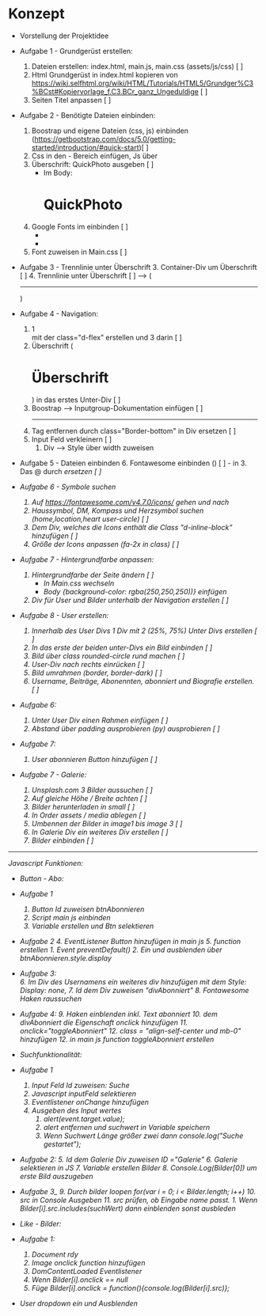# Konzept

- Vorstellung der Projektidee

- Aufgabe 1 - Grundgerüst erstellen:
    1. Dateien erstellen: index.html, main.js, main.css (assets/js/css) [ ]
    2. Html Grundgerüst in index.html kopieren von https://wiki.selfhtml.org/wiki/HTML/Tutorials/HTML5/Grundger%C3%BCst#Kopiervorlage_f.C3.BCr_ganz_Ungeduldige [ ]
    3. Seiten Titel anpassen [ ]

- Aufgabe 2 - Benötigte Dateien einbinden:
    1. Boostrap und eigene Dateien (css, js) einbinden (https://getbootstrap.com/docs/5.0/getting-started/introduction/#quick-start)[ ]
    2. Css in den <Head> - Bereich einfügen, Js über </body>
    2. Überschrift: QuickPhoto ausgeben [ ]
        - Im Body: <h1>QuickPhoto</h1>
    3. Google Fonts im <Head> einbinden [ ]
        - <link rel="preconnect" href="https://fonts.gstatic.com">
        - <link rel="stylesheet" href="https://fonts.googleapis.com/css2?family=Akaya+Telivigala&display=swap">   
    4. Font zuweisen in Main.css [ ]

- Aufgabe 3 - Trennlinie unter Überschrift
    3. Container-Div um Überschrift [ ]
    4. Trennlinie unter Überschrift [ ] --> (<Hr />)

- Aufgabe 4 - Navigation:
    1. 1 <Div> mit der class="d-flex" erstellen und 3 <Divs> darin [ ]
    2. Überschrift (<h1>Überschrift</h1>) in das erstes Unter-Div [ ]
    3. Boostrap --> Inputgroup-Dokumentation einfügen [ ]
    4. <HR/> Tag entfernen durch class="Border-bottom" in Div ersetzen [ ]
    5. Input Feld verkleinern [ ]
        1. Div --> Style über width zuweisen

- Aufgabe 5 - Dateien einbinden
    6. Fontawesome einbinden () [ ] 
        -<link rel="stylesheet" href="https://stackpath.bootstrapcdn.com/font-awesome/4.7.0/css/font-awesome.min.css" integrity="sha384-wvfXpqpZZVQGK6TAh5PVlGOfQNHSoD2xbE+QkPxCAFlNEevoEH3Sl0sibVcOQVnN" crossorigin="anonymous"> in <Head> 
    3. Das @ durch <i class="fa fa-search" aria-hidden="true"> ersetzen [ ]

- Aufgabe 6 - Symbole suchen 
    1. Auf https://fontawesome.com/v4.7.0/icons/ gehen und nach
    1. Haussymbol, DM, Kompass und Herzsymbol suchen (home,location,heart user-circle) [ ]
    2. Dem Div, welches die Icons enthält die Class "d-inline-block" hinzufügen [ ]
    3. Größe der Icons anpassen (fa-2x in class) [ ]

- Aufgabe 7 - Hintergrundfarbe anpassen:
    1. Hintergrundfarbe der Seite ändern [ ]
        - In Main.css wechseln
        - Body {background-color: rgba(250,250,250))} einfügen
    2. Div für User und Bilder unterhalb der Navigation erstellen [ ]

- Aufgabe 8 - User erstellen:
    1. Innerhalb des User Divs 1 Div mit 2 (25%, 75%) Unter Divs erstellen [ ]
    2. In das erste der beiden unter-Divs ein Bild einbinden [ ]
    3. Bild über class rounded-circle rund machen [ ]
    4. User-Div nach rechts einrücken [ ]
    5. Bild umrahmen (border, border-dark) [ ]
    6. Username, Beiträge, Abonennten, abonniert und Biografie erstellen. [ ]

- Aufgabe 6:
    1. Unter User Div einen Rahmen einfügen [ ]
    2. Abstand über padding ausprobieren (py) ausprobieren [ ]
 - Aufgabe 7:
    1. User abonnieren Button hinzufügen [ ]

- Aufgabe 7 - Galerie:
    1. Unsplash.com 3 Bilder aussuchen [ ]
    2. Auf gleiche Höhe / Breite achten [ ]
    3. Bilder herunterladen in small [ ]
    4. In Order assets / media ablegen [ ]
    5. Umbennen der Bilder in image1 bis image 3 [ ]
    6. In Galerie Div ein weiteres Div erstellen [ ]
    7. Bilder einbinden [ ]
_____________________________________________________________________________

Javascript Funktionen:
- Button - Abo:
- Aufgabe 1
    1. Button Id zuweisen btnAbonnieren
    2. Script main js einbinden
    3. Variable erstellen und Btn selektieren
- Aufgabe 2 
    4. EventListener Button hinzufügen in main js
    5. function erstellen
        1. Event preventDefault()
        2. Ein und ausblenden über btnAbonnieren.style.display 
- Aufgabe 3:    
    6. Im Div des Usernamens ein weiteres div hinzufügen mit dem Style: Display: none,
    7. Id dem Div zuweisen "divAbonniert"
    8. Fontawesome Haken raussuchen
- Aufgabe 4:
    9. Haken einblenden inkl. Text abonniert
    10. dem divAbonniert die Eigenschaft onclick hinzufügen
    11. onclick="toggleAbonniert"
    12. class = "align-self-center und mb-0" hinzufügen
    12. in main js function toggleAbonniert erstellen

- Suchfunktionalität:
- Aufgabe 1
    1. Input Feld Id zuweisen: Suche
    2. Javascript inputFeld selektieren
    3. Eventlistener onChange hinzufügen
    4. Ausgeben des Input wertes
        1. alert(event.target.value);
        2. alert entfernen und suchwert in Variable speichern
        3. Wenn Suchwert Länge größer zwei dann console.log("Suche gestartet");
- Aufgabe 2:
    5. Id dem Galerie Div zuweisen ID ="Galerie"
    6. Galerie selektieren in JS
    7. Variable erstellen Bilder
    8. Console.Log(Bilder[0]) um erste Bild auszugeben
- Aufgabe 3_
    9.  Durch bilder loopen for(var i = 0; i < Bilder.length; i++)
    10. src in Console Ausgeben
    11. src prüfen, ob Eingabe name passt. 
        1. Wenn Bilder[i].src.includes(suchWert) dann einblenden sonst ausbleden

- Like - Bilder:
- Aufgabe 1:
    1. Document rdy
    2. Image onclick function hinzufügen
    3. DomContentLoaded Eventlistener
    4. Wenn Bilder[i].onclick == null
    5. Füge Bilder[i].onclick = function(){console.log(Bilder[i].src)};

- User dropdown ein und Ausblenden